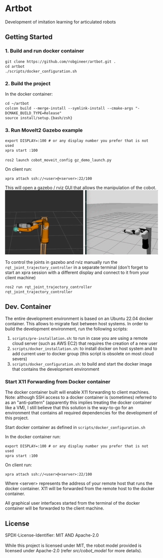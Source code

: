 # Artbot

Development of imitation learning for articulated robots


## Getting Started

### 1. Build and run docker container

```
git clone https://github.com/robgineer/artbot.git .
cd artbot
./scripts/docker_configuration.sh
```

### 2. Build the project

In the docker container:
```
cd ~/artbot
colcon build --merge-install --symlink-install --cmake-args "-DCMAKE_BUILD_TYPE=Release"
source install/setup.{bash/zsh}
```

### 3. Run MoveIt2 Gazebo example

```
export DISPLAY=:100 # or any display number you prefer that is not used
xpra start :100

ros2 launch cobot_moveit_config gz_demo_launch.py
```

On client run:
```
xpra attach ssh://<user>@<server>:22/100
```

This will open a gazebo / rviz GUI that allows the manipulation of the cobot.
![](src/cobot_moveit_config/vid/zebra_moveit_gz_run.gif)

To control the joints in gazebo and rviz manually run the ```rqt_joint_trajectory_controller``` in a separate terminal (don't forget to start an xpra session with a different display and connect to it from your client machine)

```
ros2 run rqt_joint_trajectory_controller rqt_joint_trajectory_controller
```

## Dev. Container

The entire development environment is based on an Ubuntu 22.04 docker container.
This allows to migrate fast between host systems. In order to build the development environment, run the following scripts:

1. ```scripts/pre-installation.sh```: to run in case you are using a remote cloud server (such as AWS EC2) that requires the creation of a new user
2. ```scripts/docker_installation.sh```: to install docker on host system and to add current user to docker group (this script is obsolete on most cloud severs)
3. ```scripts/docker_configuration.sh```: to build and start the docker image that contains the development environment

### Start X11 Forwarding from Docker container

The docker container built will enable X11 forwarding to client machines. <br/>
Note: although SSH access to a docker container is (sometimes) referred to as an "anti-pattern" (apparently this implies treating the docker container like a VM), I still believe that this solution is the way-to-go for an environment that contains all required dependencies for the development of this project.

Start docker container as defined in ```scripts/docker_configuration.sh```

In the docker container run:
```
export DISPLAY=:100 # or any display number you prefer that is not used
xpra start :100
```

On client run:
```
xpra attach ssh://<user>@<server>:22/100
```
Where \<server\> represents the address of your remote host that runs the docker container. X11 will be forwarded from the remote host to the docker container.

All graphical user interfaces started from the terminal of the docker container will be forwarded to the client machine.

## License

SPDX-License-Identifier: MIT AND Apache-2.0
<br/>
<br/>
While this project is licensed under MIT, the robot model provided is licensed under Apache-2.0 (refer *src/cobot_model* for more details).
